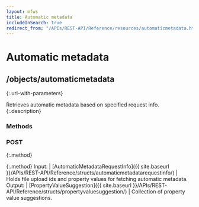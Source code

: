 ```yaml
---
layout: mfws
title: Automatic metadata
includeInSearch: true
redirect_from: "/APIs/REST-API/Reference/resources/automaticmetadata.html"
---
```


# Automatic metadata

## /objects/automaticmetadata
{:.url-with-parameters}

Retrieves automatic metadata based on specified request info.
{:.description}

### Methods

### POST
{:.method}

{:.method}
Input: | [AutomaticMetadataRequestInfo]({{ site.baseurl }}/APIs/REST-API/Reference/structs/automaticmetadatarequestinfo/)
| Holds file upload ids and property values for fetching automatic metadata.
Output: | [PropertyValueSuggestion]({{ site.baseurl }}/APIs/REST-API/Reference/structs/propertyvaluesuggestion/)
| Collection of property value suggestions.